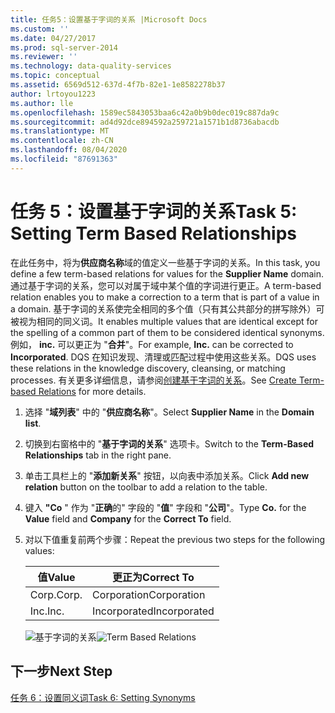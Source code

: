 ```yaml
---
title: 任务5：设置基于字词的关系 |Microsoft Docs
ms.custom: ''
ms.date: 04/27/2017
ms.prod: sql-server-2014
ms.reviewer: ''
ms.technology: data-quality-services
ms.topic: conceptual
ms.assetid: 6569d512-637d-4f7b-82e1-1e8582278b37
author: lrtoyou1223
ms.author: lle
ms.openlocfilehash: 1589ec5843053baa6c42a0b9b0dec019c887da9c
ms.sourcegitcommit: ad4d92dce894592a259721a1571b1d8736abacdb
ms.translationtype: MT
ms.contentlocale: zh-CN
ms.lasthandoff: 08/04/2020
ms.locfileid: "87691363"
---
```

# <a name="task-5-setting-term-based-relationships"></a><span data-ttu-id="1209e-102">任务 5：设置基于字词的关系</span><span class="sxs-lookup"><span data-stu-id="1209e-102">Task 5: Setting Term Based Relationships</span></span>
  <span data-ttu-id="1209e-103">在此任务中，将为**供应商名称**域的值定义一些基于字词的关系。</span><span class="sxs-lookup"><span data-stu-id="1209e-103">In this task, you define a few term-based relations for values for the **Supplier Name** domain.</span></span> <span data-ttu-id="1209e-104">通过基于字词的关系，您可以对属于域中某个值的字词进行更正。</span><span class="sxs-lookup"><span data-stu-id="1209e-104">A term-based relation enables you to make a correction to a term that is part of a value in a domain.</span></span> <span data-ttu-id="1209e-105">基于字词的关系使完全相同的多个值（只有其公共部分的拼写除外）可被视为相同的同义词。</span><span class="sxs-lookup"><span data-stu-id="1209e-105">It enables multiple values that are identical except for the spelling of a common part of them to be considered identical synonyms.</span></span> <span data-ttu-id="1209e-106">例如， **inc.** 可以更正为 "**合并**"。</span><span class="sxs-lookup"><span data-stu-id="1209e-106">For example, **Inc.** can be corrected to **Incorporated**.</span></span> <span data-ttu-id="1209e-107">DQS 在知识发现、清理或匹配过程中使用这些关系。</span><span class="sxs-lookup"><span data-stu-id="1209e-107">DQS uses these relations in the knowledge discovery, cleansing, or matching processes.</span></span> <span data-ttu-id="1209e-108">有关更多详细信息，请参阅[创建基于字词的关系](https://msdn.microsoft.com/library/hh510404.aspx)。</span><span class="sxs-lookup"><span data-stu-id="1209e-108">See [Create Term-based Relations](https://msdn.microsoft.com/library/hh510404.aspx) for more details.</span></span>  
  
1.  <span data-ttu-id="1209e-109">选择 "**域列表**" 中的 "**供应商名称**"。</span><span class="sxs-lookup"><span data-stu-id="1209e-109">Select **Supplier Name** in the **Domain list**.</span></span>  
  
2.  <span data-ttu-id="1209e-110">切换到右窗格中的 "**基于字词的关系**" 选项卡。</span><span class="sxs-lookup"><span data-stu-id="1209e-110">Switch to the **Term-Based Relationships** tab in the right pane.</span></span>  
  
3.  <span data-ttu-id="1209e-111">单击工具栏上的 "**添加新关系**" 按钮，以向表中添加关系。</span><span class="sxs-lookup"><span data-stu-id="1209e-111">Click **Add new relation** button on the toolbar to add a relation to the table.</span></span>  
  
4.  <span data-ttu-id="1209e-112">键入 **"Co** " 作为 "**正确**的" 字段的 "**值**" 字段和 "**公司**"。</span><span class="sxs-lookup"><span data-stu-id="1209e-112">Type **Co.** for the **Value** field and **Company** for the **Correct To** field.</span></span>  
  
5.  <span data-ttu-id="1209e-113">对以下值重复前两个步骤：</span><span class="sxs-lookup"><span data-stu-id="1209e-113">Repeat the previous two steps for the following values:</span></span>  
  
    |<span data-ttu-id="1209e-114">值</span><span class="sxs-lookup"><span data-stu-id="1209e-114">Value</span></span>|<span data-ttu-id="1209e-115">更正为</span><span class="sxs-lookup"><span data-stu-id="1209e-115">Correct To</span></span>|  
    |-----------|----------------|  
    |<span data-ttu-id="1209e-116">Corp.</span><span class="sxs-lookup"><span data-stu-id="1209e-116">Corp.</span></span>|<span data-ttu-id="1209e-117">Corporation</span><span class="sxs-lookup"><span data-stu-id="1209e-117">Corporation</span></span>|  
    |<span data-ttu-id="1209e-118">Inc.</span><span class="sxs-lookup"><span data-stu-id="1209e-118">Inc.</span></span>|<span data-ttu-id="1209e-119">Incorporated</span><span class="sxs-lookup"><span data-stu-id="1209e-119">Incorporated</span></span>|  
  
     <span data-ttu-id="1209e-120">![基于字词的关系](../../2014/tutorials/media/et-settingtermbasedrelations.jpg "基于字词的关系")</span><span class="sxs-lookup"><span data-stu-id="1209e-120">![Term Based Relations](../../2014/tutorials/media/et-settingtermbasedrelations.jpg "Term Based Relations")</span></span>  
  
## <a name="next-step"></a><span data-ttu-id="1209e-121">下一步</span><span class="sxs-lookup"><span data-stu-id="1209e-121">Next Step</span></span>  
 [<span data-ttu-id="1209e-122">任务 6：设置同义词</span><span class="sxs-lookup"><span data-stu-id="1209e-122">Task 6: Setting Synonyms</span></span>](../../2014/tutorials/task-6-setting-synonyms.md)  
  
  
